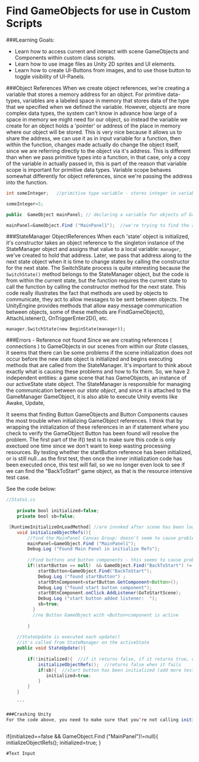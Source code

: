 # Find GameObjects for use in Custom Scripts

###Learning Goals:
- Learn how to access current and interact with scene GameObjects and Components within custom class scripts.
- Learn how to use image files as Unity 2D sprites and UI elements.
- Learn how to create UI-Buttons from images, and to use those button to toggle visibility of UI-Panels.


###Object References
When we create object references, we're creating a variable that stores a memory address for an object.  For primitive data-types, variables are a labeled space in memory that stores data of the type that we specified when we defined the variable.  However, objects are more complex data types, the system can't know in advance how large of a space in memory we might need for our object, so instead the variable we create for an object holds a 'pointer' or address of the place in memory where our object will be stored.  This is very nice because it allows us to share the address, we can use it as in input variable for a function, then within the function, changes made actually do change the object itself, since we are referring directly to the object via it's address.  This is different than when we pass primitive types into a function, in that case, only a copy of the variable in actually passed in, this is part of the reason that variable scope is important for primitive data types.  Variable scope behaves somewhat  differently for object references, since we're passing the address into the function. 

```java
int someInteger;   //primitive type variable - stores integer in variable's memory space

someInteger=5;

public  GameObject mainPanel; // declaring a variable for objects of GameObject type.

mainPanel=GameObject.Find ("MainPanel1");  //we're trying to find the address of the GameObject, so we can interact with it by calling it's methods or changing it's properties.

```

###StateManager ObjectReferences
When each 'state' object is initialized, it's constructor takes an object reference to the singleton instance of the StateManager object and assigns that value to a local variable: `manager`, we've created to hold that address. Later, we pass that address along to the next state object when it is time to change states by calling the constructor for the next state.  The SwitchState process is quite interesting because the `SwitchState()` method belongs to the StateManager object, but the code is from within the current state, but the function requires the current state to call the function by calling the constructor method for the next state.  This code really illustrates the fact that methods are used by objects to communicate, they act to allow messages to be sent between objects. 
The UnityEngine provides methods that allow easy message communication between objects, some of these methods are FindGameObject(), AttachListener(), OnTriggerEnter2D(), etc.

```
manager.SwitchState(new BeginState(manager));
```

###Errors - Reference not found
Since we are creating references ( connections ) to GameObjects in our scenes from within our *State* classes, it seems that there can be some problems if the scene initialization does not occur before the new state object is initialized and begins executing methods that are called from the StateManager.  It's important to think about exactly what is causing these problems and how to fix them.  So, we have 2 independent entities:  a game scene that has GameObjects, an instance of our activeState state object.  The StateManager is responsible for managing the communication between our *state object*, and since it is attached to the GameManager GameObject, it is also able to execute Unity events like Awake, Update,  


It seems that finding Button GameObjects and Button Components causes the most trouble when initializing GameObject references.  I think that by wrapping the initialization of these references in an if statement where you check to verify the GameObject Button has been found will resolve the problem. The first part of the if() test is to make sure this code is only exectued one time since we don't want to keep wasting processing resources. By testing whether the startButton reference has been initialized, or is still null...as the first test, then once the inner initialization code has been executed once, this test will fail, so we no longer even look to see if we can find the "BackToStart" game object, as that is the resource intensive test case. 

See the code below:

```java
//State1.cs
    
    private bool initialized=false;
	private bool sb=false;

 [RuntimeInitializeOnLoadMethod] //are invoked after scene has been loaded
	void initializeObjectRefs(){ 
	    //find the MainPanel Canvas Group: doesn't seem to cause problems
		mainPanel=GameObject.Find ("MainPanel1");
		Debug.Log ("Found Main Panel in initialize Refs");
		
		//Find buttons and button components - this seems to cause problems in some scenes
		if((startButton == null)  && GameObject.Find("BackToStart") != null){ 
			startButton=GameObject.Find("BackToStart");
			Debug.Log ("found startButton")	;
			startBtnComponent=startButton.GetComponent<Button>();
			Debug.Log ("found start button component");
			startBtnComponent.onClick.AddListener(GoToStartScene);
			Debug.Log ("start button added listener:  ");
			sb=true;
		  }  
		  //no Button GameObject with <Button>component is active
		
		}
		
	//StateUpdate is executed each update() 
	//it's called from StateManager on the activeState
	public void StateUpdate(){  
	    
	    if(!initialized){  //if it returns false, if it returns true, don't run it again
	        initializeObjectRefs();  //returns false when it fails
	        if(sb){  //start button has been initialized (add more tests in here if you have more buttons, all flags need to be true:  if(sb && sb2 && sb3)
	           initialized=true;
	        }
	    }	
	}
	
	```
	
###Crashing Unity
For the code above, you need to make sure that you're not calling initializeObjectRefs(); more than a couple times, otherwise, the constant attempts to find gameObjects will crash your system.  Make sure to look at your logic that determines if initializeObjectRefs() gets called.  The ordering of your test cases matters! You want to first test the condition that is not checking for GameObject.Find(""), so in the starter code below, notice that the first thing to check is whether the flag value: initialized==false is the first condition we test, this is critical because we test this condition every single update() frame, if this test case evaluates to false, then we don't test the second condition at all.  If we were testing GameObject.Find(), first, then we'd look through every GameObject every update() loop, that could crash our system.    Either use individual flags like above if you have more than 1 game object that is giving you problems with null reference errors.  The code below doesn't insure that any object besides the MainPanel has been found.
	
```
if(initialized==false && GameObject.Find ("MainPanel")!=null){
			initializeObjectRefs();
			initialized=true;
		}
```
#Text Input


